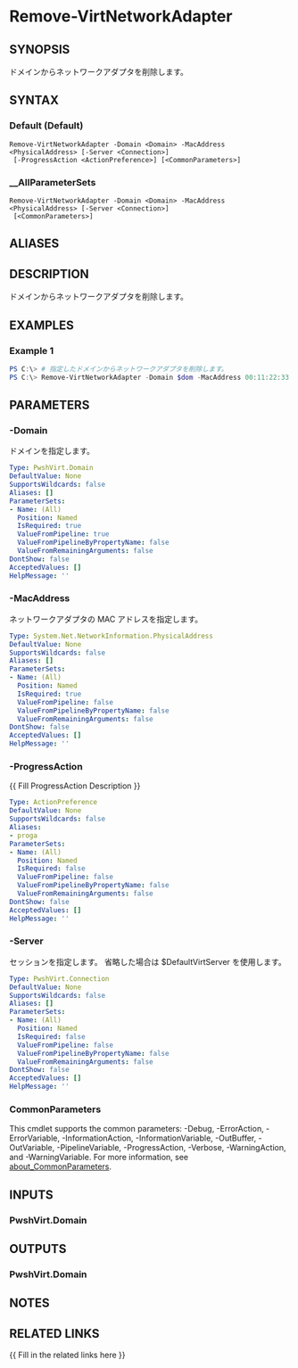 ﻿---
document type: cmdlet
external help file: PwshVirt.dll-Help.xml
HelpUri: 
ms.date: 07/27/2025
PlatyPS schema version: 2024-05-01
---

# Remove-VirtNetworkAdapter

## SYNOPSIS

ドメインからネットワークアダプタを削除します。

## SYNTAX

### Default (Default)

```
Remove-VirtNetworkAdapter -Domain <Domain> -MacAddress <PhysicalAddress> [-Server <Connection>]
 [-ProgressAction <ActionPreference>] [<CommonParameters>]
```

### __AllParameterSets

```
Remove-VirtNetworkAdapter -Domain <Domain> -MacAddress <PhysicalAddress> [-Server <Connection>]
 [<CommonParameters>]
```

## ALIASES

## DESCRIPTION

ドメインからネットワークアダプタを削除します。

## EXAMPLES

### Example 1

```powershell
PS C:\> # 指定したドメインからネットワークアダプタを削除します。
PS C:\> Remove-VirtNetworkAdapter -Domain $dom -MacAddress 00:11:22:33:44:55
```

## PARAMETERS

### -Domain

ドメインを指定します。

```yaml
Type: PwshVirt.Domain
DefaultValue: None
SupportsWildcards: false
Aliases: []
ParameterSets:
- Name: (All)
  Position: Named
  IsRequired: true
  ValueFromPipeline: true
  ValueFromPipelineByPropertyName: false
  ValueFromRemainingArguments: false
DontShow: false
AcceptedValues: []
HelpMessage: ''
```

### -MacAddress

ネットワークアダプタの MAC アドレスを指定します。

```yaml
Type: System.Net.NetworkInformation.PhysicalAddress
DefaultValue: None
SupportsWildcards: false
Aliases: []
ParameterSets:
- Name: (All)
  Position: Named
  IsRequired: true
  ValueFromPipeline: false
  ValueFromPipelineByPropertyName: false
  ValueFromRemainingArguments: false
DontShow: false
AcceptedValues: []
HelpMessage: ''
```

### -ProgressAction

{{ Fill ProgressAction Description }}

```yaml
Type: ActionPreference
DefaultValue: None
SupportsWildcards: false
Aliases:
- proga
ParameterSets:
- Name: (All)
  Position: Named
  IsRequired: false
  ValueFromPipeline: false
  ValueFromPipelineByPropertyName: false
  ValueFromRemainingArguments: false
DontShow: false
AcceptedValues: []
HelpMessage: ''
```

### -Server

セッションを指定します。
省略した場合は $DefaultVirtServer を使用します。

```yaml
Type: PwshVirt.Connection
DefaultValue: None
SupportsWildcards: false
Aliases: []
ParameterSets:
- Name: (All)
  Position: Named
  IsRequired: false
  ValueFromPipeline: false
  ValueFromPipelineByPropertyName: false
  ValueFromRemainingArguments: false
DontShow: false
AcceptedValues: []
HelpMessage: ''
```

### CommonParameters

This cmdlet supports the common parameters: -Debug, -ErrorAction, -ErrorVariable,
-InformationAction, -InformationVariable, -OutBuffer, -OutVariable, -PipelineVariable,
-ProgressAction, -Verbose, -WarningAction, and -WarningVariable. For more information, see
[about_CommonParameters](https://go.microsoft.com/fwlink/?LinkID=113216).

## INPUTS

### PwshVirt.Domain

## OUTPUTS

### PwshVirt.Domain

## NOTES

## RELATED LINKS

{{ Fill in the related links here }}

